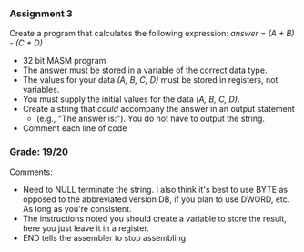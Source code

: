 ### Assignment 3
Create a program that calculates the following expression: *answer = (A + B) - (C + D)*
 - 32 bit MASM program
 - The answer must be stored in a variable of the correct data type.
 - The values for your data *(A, B, C, D)* must be stored in registers, not variables.
 - You must supply the initial values for the data *(A, B, C, D)*.
 - Create a string that *could* accompany the answer in an output statement
   - (e.g., "The answer is:"). You do not have to output the string.
 - Comment each line of code
 ### Grade: 19/20
 Comments:
 - Need to NULL terminate the string. I also think it's best to use BYTE as opposed to the abbreviated version DB, if you plan to use DWORD, etc. As long as you're consistent.
 - The instructions noted you should create a variable to store the result, here you just leave it in a register.
 - END tells the assembler to stop assembling.
